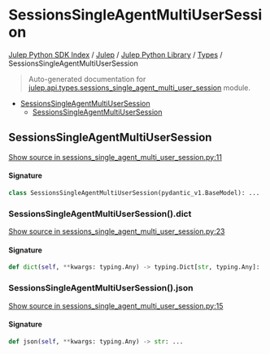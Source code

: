 # SessionsSingleAgentMultiUserSession

[Julep Python SDK Index](../../../README.md#julep-python-sdk-index) / [Julep](../../index.md#julep) / [Julep Python Library](../index.md#julep-python-library) / [Types](./index.md#types) / SessionsSingleAgentMultiUserSession

> Auto-generated documentation for [julep.api.types.sessions_single_agent_multi_user_session](../../../../../../../julep/api/types/sessions_single_agent_multi_user_session.py) module.

- [SessionsSingleAgentMultiUserSession](#sessionssingleagentmultiusersession)
  - [SessionsSingleAgentMultiUserSession](#sessionssingleagentmultiusersession-1)

## SessionsSingleAgentMultiUserSession

[Show source in sessions_single_agent_multi_user_session.py:11](../../../../../../../julep/api/types/sessions_single_agent_multi_user_session.py#L11)

#### Signature

```python
class SessionsSingleAgentMultiUserSession(pydantic_v1.BaseModel): ...
```

### SessionsSingleAgentMultiUserSession().dict

[Show source in sessions_single_agent_multi_user_session.py:23](../../../../../../../julep/api/types/sessions_single_agent_multi_user_session.py#L23)

#### Signature

```python
def dict(self, **kwargs: typing.Any) -> typing.Dict[str, typing.Any]: ...
```

### SessionsSingleAgentMultiUserSession().json

[Show source in sessions_single_agent_multi_user_session.py:15](../../../../../../../julep/api/types/sessions_single_agent_multi_user_session.py#L15)

#### Signature

```python
def json(self, **kwargs: typing.Any) -> str: ...
```